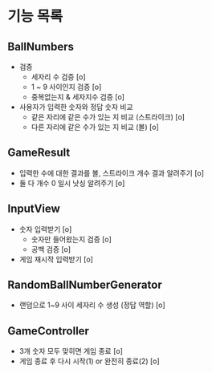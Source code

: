 # 기능 목록

## BallNumbers

- 검증
    - 세자리 수 검증 [o]
    - 1 ~ 9 사이인지 검증 [o]
    - 중복없는지 & 세자지수 검증 [o]
- 사용자가 입력한 숫자와 정답 숫자 비교
    - 같은 자리에 같은 수가 있는 지 비교 (스트라이크) [o]
    - 다른 자리에 같은 수가 있는 지 비교 (볼) [o]

## GameResult

- 입력한 수에 대한 결과를 볼, 스트라이크 개수 결과 알려주기 [o]
- 둘 다 개수 0 일시 낫싱 알려주기 [o]

## InputView

- 숫자 입력받기 [o]
    - 숫자만 들어왔는지 검증 [o]
    - 공백 검증 [o]
- 게임 재시작 입력받기 [o]

## RandomBallNumberGenerator

- 랜덤으로 1~9 사이 세자리 수 생성 (정답 역할) [o]

## GameController

- 3개 숫자 모두 맞히면 게임 종료 [o]
- 게임 종료 후 다시 시작(1) or 완전히 종료(2) [o]